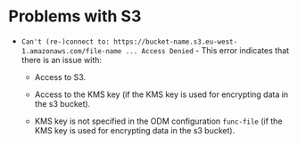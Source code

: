 # Problems with S3

- `Can't (re-)connect to: https://bucket-name.s3.eu-west-1.amazonaws.com/file-name ... Access Denied` - This error indicates that there is an issue with:

    - Access to S3.

    - Access to the KMS key (if the KMS key is used for encrypting data in the s3 bucket).

    - KMS key is not specified in the ODM configuration `func-file` (if the KMS key is used for encrypting data in the s3 bucket).

